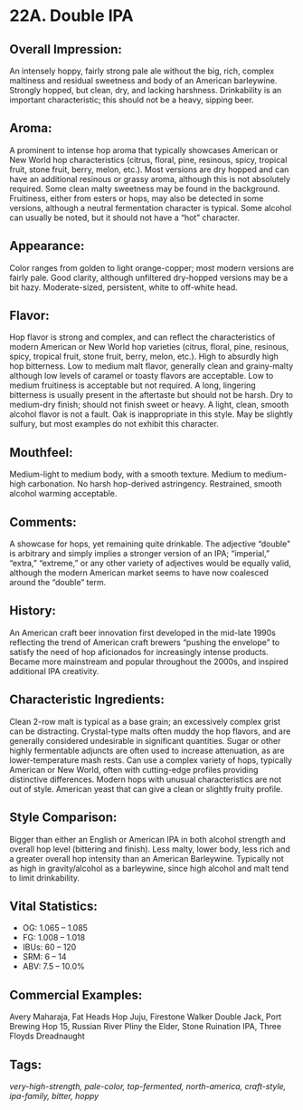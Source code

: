 # 22A. Double IPA

## Overall Impression: 

An intensely hoppy, fairly strong pale ale without the big, rich, complex maltiness and residual sweetness and body of an American barleywine. Strongly hopped, but clean, dry, and lacking harshness. Drinkability is an important characteristic; this should not be a heavy, sipping beer.

## Aroma: 

A prominent to intense hop aroma that typically showcases American or New World hop characteristics (citrus, floral, pine, resinous, spicy, tropical fruit, stone fruit, berry, melon, etc.). Most versions are dry hopped and can have an additional resinous or grassy aroma, although this is not absolutely required. Some clean malty sweetness may be found in the background. Fruitiness, either from esters or hops, may also be detected in some versions, although a neutral fermentation character is typical. Some alcohol can usually be noted, but it should not have a “hot” character.

## Appearance: 

Color ranges from golden to light orange-copper; most modern versions are fairly pale. Good clarity, although unfiltered dry-hopped versions may be a bit hazy. Moderate-sized, persistent, white to off-white head.

## Flavor: 

Hop flavor is strong and complex, and can reflect the characteristics of modern American or New World hop varieties (citrus, floral, pine, resinous, spicy, tropical fruit, stone fruit, berry, melon, etc.). High to absurdly high hop bitterness. Low to medium malt flavor, generally clean and grainy-malty although low levels of caramel or toasty flavors are acceptable. Low to medium fruitiness is acceptable but not required. A long, lingering bitterness is usually present in the aftertaste but should not be harsh. Dry to medium-dry finish; should not finish sweet or heavy. A light, clean, smooth alcohol flavor is not a fault. Oak is inappropriate in this style. May be slightly sulfury, but most examples do not exhibit this character. 

## Mouthfeel: 

Medium-light to medium body, with a smooth texture. Medium to medium-high carbonation. No harsh hop-derived astringency. Restrained, smooth alcohol warming acceptable.

## Comments: 

A showcase for hops, yet remaining quite drinkable. The adjective “double" is arbitrary and simply implies a stronger version of an IPA; “imperial,” “extra,” “extreme,” or any other variety of adjectives would be equally valid, although the modern American market seems to have now coalesced around the “double” term.

## History: 

An American craft beer innovation first developed in the mid-late 1990s reflecting the trend of American craft brewers “pushing the envelope” to satisfy the need of hop aficionados for increasingly intense products. Became more mainstream and popular throughout the 2000s, and inspired additional IPA creativity.

## Characteristic Ingredients: 

Clean 2-row malt is typical as a base grain; an excessively complex grist can be distracting. Crystal-type malts often muddy the hop flavors, and are generally considered undesirable in significant quantities. Sugar or other highly fermentable adjuncts are often used to increase attenuation, as are lower-temperature mash rests. Can use a complex variety of hops, typically American or New World, often with cutting-edge profiles providing distinctive differences. Modern hops with unusual characteristics are not out of style. American yeast that can give a clean or slightly fruity profile.

## Style Comparison: 

Bigger than either an English or American IPA in both alcohol strength and overall hop level (bittering and finish). Less malty, lower body, less rich and a greater overall hop intensity than an American Barleywine. Typically not as high in gravity/alcohol as a barleywine, since high alcohol and malt tend to limit drinkability.

## Vital Statistics:	

- OG:	1.065 – 1.085
- FG:	1.008 – 1.018
- IBUs:	60 – 120	
- SRM:	6 – 14	
- ABV:	7.5 – 10.0%

## Commercial Examples: 

Avery Maharaja, Fat Heads Hop Juju, Firestone Walker Double Jack, Port Brewing Hop 15, Russian River Pliny the Elder, Stone Ruination IPA, Three Floyds Dreadnaught

## Tags: 

_very-high-strength, pale-color, top-fermented, north-america, craft-style, ipa-family, bitter, hoppy_
